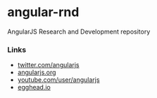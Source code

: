 angular-rnd
===========

AngularJS Research and Development repository

### Links

* [twitter.com/angularjs](https://twitter.com/angularjs)
* [angularjs.org](http://angularjs.org/)
* [youtube.com/user/angularjs](http://www.youtube.com/user/angularjs)
* [egghead.io](http://egghead.io/)
